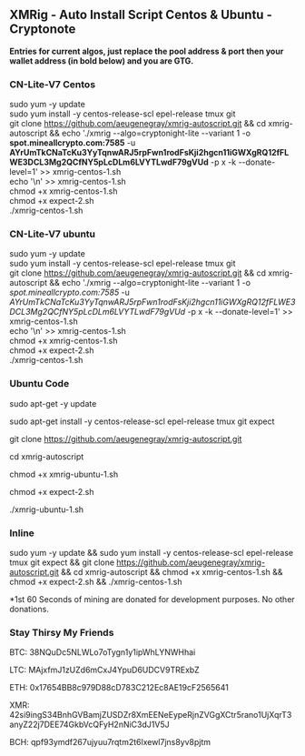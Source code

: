 ## XMRig - Auto Install Script Centos & Ubuntu - Cryptonote

**Entries for current algos, just replace the pool address & port then your wallet address (in bold below) and you are GTG.**

### CN-Lite-V7 Centos
sudo yum -y update<br>
sudo yum install -y centos-release-scl epel-release tmux git<br>
git clone https://github.com/aeugenegray/xmrig-autoscript.git && cd xmrig-autoscript && echo './xmrig --algo=cryptonight-lite --variant 1 -o **spot.mineallcrypto.com:7585** -u **AYrUmTkCNaTcKu3YyTqnwARJ5rpFwn1rodFsKji2hgcn11iGWXgRQ12fFLWE3DCL3Mg2QCfNY5pLcDLm6LVYTLwdF79gVUd** -p x -k --donate-level=1' >> xmrig-centos-1.sh<br>
echo '\n' >> xmrig-centos-1.sh<br>
chmod +x xmrig-centos-1.sh<br>
chmod +x expect-2.sh<br>
./xmrig-centos-1.sh<br>

### CN-Lite-V7 ubuntu
sudo yum -y update<br>
sudo yum install -y centos-release-scl epel-release tmux git<br>
git clone https://github.com/aeugenegray/xmrig-autoscript.git && cd xmrig-autoscript && echo './xmrig --algo=cryptonight-lite --variant 1 -o *spot.mineallcrypto.com:7585* -u *AYrUmTkCNaTcKu3YyTqnwARJ5rpFwn1rodFsKji2hgcn11iGWXgRQ12fFLWE3DCL3Mg2QCfNY5pLcDLm6LVYTLwdF79gVUd* -p x -k --donate-level=1' >> xmrig-centos-1.sh<br>
echo '\n' >> xmrig-centos-1.sh<br>
chmod +x xmrig-centos-1.sh<br>
chmod +x expect-2.sh<br>
./xmrig-centos-1.sh<br>


### Ubuntu Code
sudo apt-get -y update

sudo apt-get install -y centos-release-scl epel-release tmux git expect

git clone https://github.com/aeugenegray/xmrig-autoscript.git

cd xmrig-autoscript

chmod +x xmrig-ubuntu-1.sh

chmod +x expect-2.sh

./xmrig-ubuntu-1.sh

### Inline

sudo yum -y update && sudo yum install -y centos-release-scl epel-release tmux git expect && git clone https://github.com/aeugenegray/xmrig-autoscript.git && cd xmrig-autoscript && chmod +x xmrig-centos-1.sh && chmod +x expect-2.sh && ./xmrig-centos-1.sh


*1st 60 Seconds of mining are donated for development purposes. No other donations.


### Stay Thirsy My Friends
BTC: 38NQuDc5NLWLo7oTygn1y1ipWhLYNWHhai

LTC: MAjxfmJ1zUZd6mCxJ4YpuD6UDCV9TRExbZ

ETH: 0x17654BB8c979D88cD783C212Ec8AE19cF2565641

XMR: 42si9ingS34BnhGVBamjZUSDZr8XmEENeEypeRjnZVGgXCtr5rano1UjXqrT3anyZ22j7DEE74GkbVcQFyH2nNiC3dJ1V5J

BCH: qpf93ymdf267ujyuu7rqtm2t6lxewl7jns8yv8pjtm

